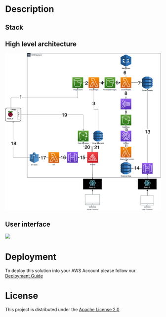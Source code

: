 # Description
## Stack

## High level architecture

<img src="./images/diagram.png"  width="800"/>

## User interface

<img src="./images/UserInterface.png"  width="800"/>

# Deployment
To deploy this solution into your AWS Account please follow our [Deployment Guide](./docs/deployment_guide.md)

# License
This project is distributed under the  [Apache License 2.0](https://github.com/UBC-CIC/vgh-covid-19-ct-model/blob/master/LICENSE) 
